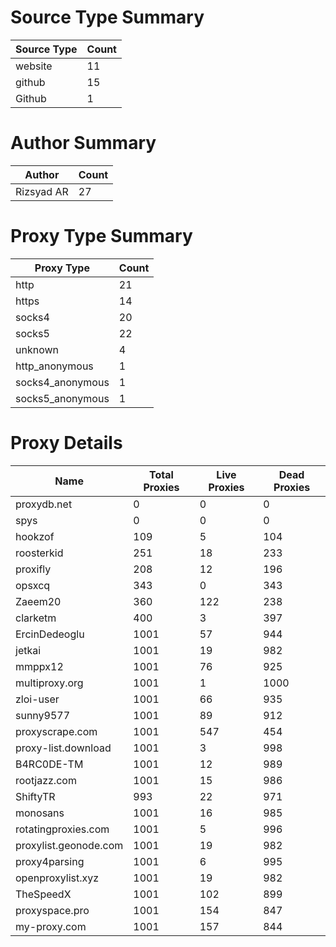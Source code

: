 # Source Type Summary

| Source Type | Count |
|-------------|-------|
| website | 11 |
| github | 15 |
| Github | 1 |


# Author Summary

| Author | Count |
|--------|-------|
| Rizsyad AR | 27 |


# Proxy Type Summary

| Proxy Type | Count |
|------------|-------|
| http | 21 |
| https | 14 |
| socks4 | 20 |
| socks5 | 22 |
| unknown | 4 |
| http_anonymous | 1 |
| socks4_anonymous | 1 |
| socks5_anonymous | 1 |


# Proxy Details

| Name | Total Proxies | Live Proxies | Dead Proxies |
|------|---------------|--------------|---------------|
| proxydb.net | 0 | 0 | 0 |
| spys | 0 | 0 | 0 |
| hookzof | 109 | 5 | 104 |
| roosterkid | 251 | 18 | 233 |
| proxifly | 208 | 12 | 196 |
| opsxcq | 343 | 0 | 343 |
| Zaeem20 | 360 | 122 | 238 |
| clarketm | 400 | 3 | 397 |
| ErcinDedeoglu | 1001 | 57 | 944 |
| jetkai | 1001 | 19 | 982 |
| mmppx12 | 1001 | 76 | 925 |
| multiproxy.org | 1001 | 1 | 1000 |
| zloi-user | 1001 | 66 | 935 |
| sunny9577 | 1001 | 89 | 912 |
| proxyscrape.com | 1001 | 547 | 454 |
| proxy-list.download | 1001 | 3 | 998 |
| B4RC0DE-TM | 1001 | 12 | 989 |
| rootjazz.com | 1001 | 15 | 986 |
| ShiftyTR | 993 | 22 | 971 |
| monosans | 1001 | 16 | 985 |
| rotatingproxies.com | 1001 | 5 | 996 |
| proxylist.geonode.com | 1001 | 19 | 982 |
| proxy4parsing | 1001 | 6 | 995 |
| openproxylist.xyz | 1001 | 19 | 982 |
| TheSpeedX | 1001 | 102 | 899 |
| proxyspace.pro | 1001 | 154 | 847 |
| my-proxy.com | 1001 | 157 | 844 |
